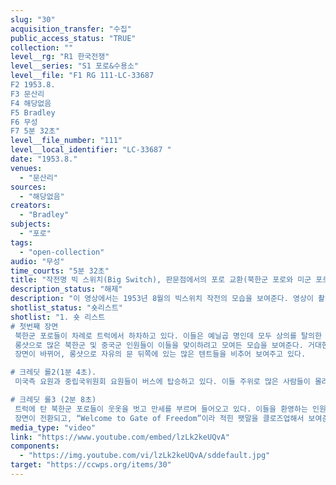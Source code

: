 ```yaml
---
slug: "30"
acquisition_transfer: "수집"
public_access_status: "TRUE"
collection: ""
level__rg: "R1 한국전쟁"
level__series: "S1 포로&수용소"
level__file: "F1 RG 111-LC-33687 
F2 1953.8.
F3 문산리
F4 해당없음 
F5 Bradley
F6 무성
F7 5분 32초"
level__file_number: "111"
level__local_identifier: "LC-33687 "
date: "1953.8."
venues: 
  - "문산리"
sources: 
  - "해당없음"
creators: 
  - "Bradley"
subjects: 
  - "포로"
tags: 
  - "open-collection"
audio: "무성"
time_courts: "5분 32초"
title: "작전명 빅 스위치(Big Switch), 판문점에서의 포로 교환(북한군 포로와 미군 포로)"
description_status: "해제"
description: "이 영상에서는 1953년 8월의 빅스위치 작전의 모습을 보여준다. 영상이 촬영된 일자를 명확히 알 수는 없지만 영상의 제목에 빅스위치 작전의 마지막 일이라고 명시되어 있다."
shotlist_status: "숏리스트"
shotlist: "1. 숏 리스트
# 첫번째 장면
 북한군 포로들이 차례로 트럭에서 하차하고 있다. 이들은 예닐곱 명인데 모두 상의를 탈의한 상태이다. 캡션에 따르면, 이들은 판문점으로 이송되어 온 마지막 포로들의 무리이다.
 롱샷으로 많은 북한군 및 중국군 인원들이 이들을 맞이하려고 모여든 모습을 보여준다. 거대한 인공기를 든 북한군이 이들 주위에 서 있다.
 장면이 바뀌어, 롱샷으로 자유의 문 뒤쪽에 있는 많은 텐트들을 비추어 보여주고 있다.

# 크레딧 롤2(1분 4초).
 미국측 요원과 중립국위원회 요원들이 버스에 탑승하고 있다. 이들 주위로 많은 사람들이 몰려있고, 버스가 차례로 출발하자 버스 안에 타고 있던 이들은 창밖으로 손을 내밀어 인사하는 모습들이 담겨 있다.

# 크레딧 롤3 (2분 8초)
 트럭에 탄 북한군 포로들이 웃옷을 벗고 만세를 부르며 들어오고 있다. 이들을 환영하는 인원들은 환호하며 박수를 치고 있다. 이 장면은 대단히 인상적이다. 트럭에 탄 이들의 리더로 보이는 포로가 이들을 지휘하여 만세를 부르고 있고, 지켜보는 군중들이 박수를 치는 장면들이 이어진다. (캡션에 따르면, 트럭에서 이들을 지휘하는 사람은 거제도에서의 ‘폭동’의 지도자로 활동했던 인물이다.)
 장면이 전환되고, “Welcome to Gate of Freedom”이라 적힌 팻말을 클로즈업해서 보여준다. 트럭들이 등장하고, 여기에서 미국인 포로들이 하차하고 있다 수염을 기른 포로, 십자가를 들고 있는 포로 등등 여러 포로들의 모습을 길게 보여주고 있다."
media_type: "video"
link: "https://www.youtube.com/embed/lzLk2keUQvA"
components: 
  - "https://img.youtube.com/vi/lzLk2keUQvA/sddefault.jpg"
target: "https://ccwps.org/items/30"
---
```

